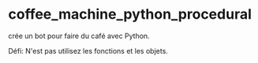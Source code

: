 # coffee_machine_python_procedural

crée un bot pour faire du café avec Python. 

Défi: N'est pas utilisez les fonctions et les objets.

